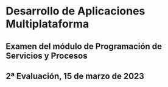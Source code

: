 # Desarrollo de Aplicaciones Multiplataforma
## Examen del módulo de Programación de Servicios y Procesos
## 2ª Evaluación, 15 de marzo de 2023
